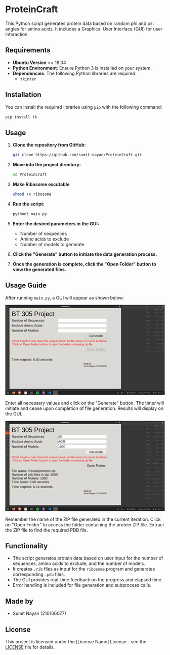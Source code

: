 # ProteinCraft

This Python script generates protein data based on random phi and psi angles for amino acids. It includes a Graphical User Interface (GUI) for user interaction.

## Requirements
- **Ubuntu Version** >= 18.04
- **Python Environment**: Ensure Python 3 is installed on your system.
- **Dependencies**: The following Python libraries are required:
  - `tkinter`

## Installation

You can install the required libraries using `pip` with the following command:

```bash
pip install tk
```

## Usage

1. **Clone the repository from GitHub:**

    ```bash
    git clone https://github.com/sumit-nayan/ProteinCraft.git
    ```

2. **Move into the project directory:**

    ```bash
    cd ProteinCraft
    ```
3. **Make Ribosome excutable**

    ```bash
    chmod +x ribosome
    ```
4. **Run the script:**

    ```bash
    python3 main.py
    ```

5. **Enter the desired parameters in the GUI:**
   - Number of sequences
   - Amino acids to exclude
   - Number of models to generate

6. **Click the "Generate" button to initiate the data generation process.**

7. **Once the generation is complete, click the "Open Folder" button to view the generated files.**
## Usage Guide

After running `main.py`, a GUI will appear as shown below:

![Example Image](Image.png)

Enter all necessary values and click on the "Generate" button. The timer will initiate and cease upon completion of file generation. Results will display on the GUI.

![Example Image](Image2.png)

Remember the name of the ZIP file generated in the current iteration. Click on "Open Folder" to access the folder containing the protein ZIP file. Extract the ZIP file to find the required PDB file.



## Functionality

- The script generates protein data based on user input for the number of sequences, amino acids to exclude, and the number of models.
- It creates `.rib` files as input for the `ribosome` program and generates corresponding `.pdb` files.
- The GUI provides real-time feedback on the progress and elapsed time.
- Error handling is included for file generation and subprocess calls.
## Made by

- Sumit Nayan (210106077)

## License

This project is licensed under the [License Name] License - see the [LICENSE](LICENSE) file for details.
